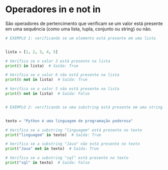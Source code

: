 # Operadores in e not in


São operadores de pertencimento que verificam se um valor está presente em uma
sequência (como uma lista, tupla, conjunto ou string) ou não.


```python
# EXEMPLO 1: verificando se um elemento está presente em uma lista


lista = [1, 2, 3, 4, 5]

# Verifica se o valor 3 está presente na lista
print(3 in lista)  # Saída: True

# Verifica se o valor 6 não está presente na lista
print(6 not in lista)  # Saída: True

# Verifica se o valor 5 não está presente na lista
print(5 not in lista)  # Saída: False


# EXEMPLO 2: verificando se uma substring está presente em uma string


texto = "Python é uma linguagem de programação poderosa"

# Verifica se a substring "linguagem" está presente no texto
print("linguagem" in texto)  # Saída: True

# Verifica se a substring "Java" não está presente no texto
print("Java" not in texto)  # Saída: True

# Verifica se a substring "sql" está presente no texto
print("sql" in texto)  # Saída: False
```